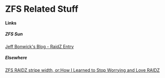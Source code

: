 # ZFS Related Stuff
#### Links
##### ZFS Sun
[Jeff Bonwick's Blog - RaidZ Entry](https://blogs.oracle.com/bonwick/entry/raid_z)
##### Elsewhere
[ZFS RAIDZ stripe width, or:How I Learned to Stop Worrying and Love RAIDZ](http://blog.delphix.com/matt/2014/06/06/zfs-stripe-width/)
